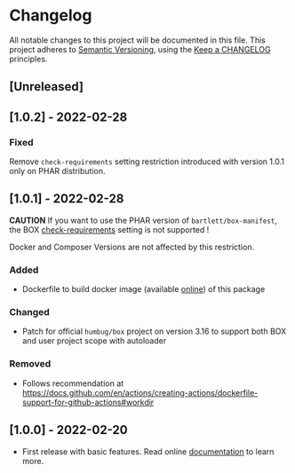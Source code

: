 <!-- markdownlint-disable MD013 MD024 -->
# Changelog

All notable changes to this project will be documented in this file.
This project adheres to [Semantic Versioning](http://semver.org/),
using the [Keep a CHANGELOG](http://keepachangelog.com) principles.

## [Unreleased]

## [1.0.2] - 2022-02-28

### Fixed

Remove `check-requirements` setting restriction introduced with version 1.0.1 only on PHAR distribution.

## [1.0.1] - 2022-02-28

**CAUTION** If you want to use the PHAR version of `bartlett/box-manifest`, the BOX
[check-requirements](https://github.com/box-project/box/blob/master/doc/configuration.md#check-requirements-check-requirements)
setting is not supported !

Docker and Composer Versions are not affected by this restriction.

### Added

- Dockerfile to build docker image (available [online](https://github.com/llaville/box-manifest/pkgs/container/box-manifest)) of this package

### Changed

- Patch for official `humbug/box` project on version 3.16 to support both BOX and user project scope with autoloader

### Removed

- Follows recommendation at <https://docs.github.com/en/actions/creating-actions/dockerfile-support-for-github-actions#workdir>

## [1.0.0] - 2022-02-20

- First release with basic features. Read online [documentation](https://llaville.github.io/box-manifest/1.x/) to learn more.
